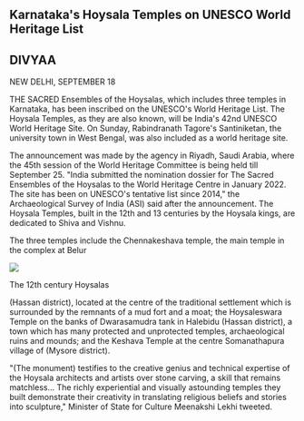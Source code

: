 ## Karnataka's Hoysala Temples on UNESCO World Heritage List

## DIVYAA

NEW DELHI, SEPTEMBER 18

THE SACRED Ensembles of the Hoysalas, which includes three temples in Karnataka, has been inscribed on the UNESCO's World Heritage List. The Hoysala Temples, as they are also known, will be India's 42nd UNESCO World Heritage Site. On Sunday, Rabindranath Tagore's Santiniketan, the university town in West Bengal, was also included as a world heritage site.

The announcement was made by the agency in Riyadh, Saudi Arabia, where the 45th session of the World Heritage Committee is being held till September 25. "India submitted the nomination dossier for The Sacred Ensembles of the Hoysalas to the World Heritage Centre in January 2022. The site has been on UNESCO's tentative list since 2014," the Archaeological Survey of India (ASI) said after the announcement. The Hoysala Temples, built in the 12th and 13 centuries by the Hoysala kings, are dedicated to Shiva and Vishnu.

The three temples include the Chennakeshava temple, the main temple in the complex at Belur

![](_page_0_Picture_6.jpeg)

The 12th century Hoysalas

(Hassan district), located at the centre of the traditional settlement which is surrounded by the remnants of a mud fort and a moat; the Hoysaleswara Temple on the banks of Dwarasamudra tank in Halebidu (Hassan district), a town which has many protected and unprotected temples, archaeological ruins and mounds; and the Keshava Temple at the centre Somanathapura village of (Mysore district).

"(The monument) testifies to the creative genius and technical expertise of the Hoysala architects and artists over stone carving, a skill that remains matchless... The richly experiential and visually astounding temples they built demonstrate their creativity in translating religious beliefs and stories into sculpture," Minister of State for Culture Meenakshi Lekhi tweeted.
